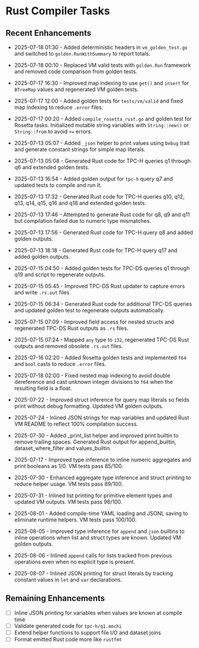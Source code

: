 # Rust Compiler Tasks

## Recent Enhancements
- 2025-07-18 01:30 - Added deterministic headers in `vm_golden_test.go` and
  switched to `golden.RunWithSummary` to report totals.
- 2025-07-18 00:10 - Replaced VM valid tests with `golden.Run` framework and
  removed code comparison from golden tests.
- 2025-07-17 16:30 - Improved map indexing to use `get()` and `insert` for
  `BTreeMap` values and regenerated VM golden tests.
- 2025-07-17 12:00 - Added golden tests for `tests/vm/valid` and fixed map indexing to reduce `.error` files.
- 2025-07-17 00:20 - Added `compile_rosetta_rust.go` and golden test for Rosetta tasks. Initialized mutable
  string variables with `String::new()` or `String::from` to avoid `+=` errors.
- 2025-07-13 05:07 - Added `_json` helper to print values using `Debug` trait and generate constant strings for simple map literals.
- 2025-07-13 05:08 - Generated Rust code for TPC-H queries q1 through q6 and extended golden tests.
- 2025-07-13 16:54 - Added golden output for `tpc-h` query q7 and updated tests to compile and run it.
- 2025-07-13 17:32 - Generated Rust code for TPC-H queries q10, q12, q13, q14, q15, q16 and q18 and extended golden tests.
- 2025-07-13 17:46 - Attempted to generate Rust code for q8, q9 and q11 but compilation failed due to numeric type mismatches.
- 2025-07-13 17:56 - Generated Rust code for TPC-H query q8 and added golden outputs.
- 2025-07-13 18:18 - Generated Rust code for TPC-H query q17 and added golden outputs.
- 2025-07-15 04:50 - Added golden tests for TPC-DS queries q1 through q19 and script to regenerate outputs.
- 2025-07-15 05:45 - Improved TPC-DS Rust updater to capture errors and write `.rs.out` files
- 2025-07-15 06:34 - Generated Rust code for additional TPC-DS queries and updated golden test to regenerate outputs automatically.
- 2025-07-15 07:09 - Improved field access for nested structs and regenerated TPC-DS Rust outputs as `.rs` files.
- 2025-07-15 07:24 - Mapped `any` type to `i32`, regenerated TPC-DS Rust outputs and removed obsolete `.rs.out` files.
- 2025-07-16 02:20 - Added Rosetta golden tests and implemented `f64` and `bool` casts to reduce `.error` files.
- 2025-07-18 02:00 - Fixed nested map indexing to avoid double dereference and
  cast unknown integer divisions to `f64` when the resulting field is a float.
- 2025-07-22 - Improved struct inference for query map literals so fields print
  without debug formatting. Updated VM golden outputs.
- 2025-07-24 - Inlined JSON strings for map variables and updated Rust VM README
  to reflect 100% compilation success.

- 2025-07-30 - Added _print_list helper and improved print builtin to remove trailing spaces. Generated Rust output for append_builtin, dataset_where_filter and values_builtin.
- 2025-07-17 - Improved type inference to inline numeric aggregates and print booleans as 1/0. VM tests pass 85/100.
- 2025-07-30 - Enhanced aggregate type inference and struct printing to reduce helper usage. VM tests pass 89/100.
- 2025-07-31 - Inlined list printing for primitive element types and updated VM outputs. VM tests pass 98/100.
- 2025-08-01 - Added compile-time YAML loading and JSONL saving to eliminate runtime helpers. VM tests pass 100/100.
- 2025-08-05 - Improved type inference for `append` and `json` builtins to inline
  operations when list and struct types are known. Updated VM golden outputs.
- 2025-08-06 - Inlined `append` calls for lists tracked from previous operations
  even when no explicit type is present.
- 2025-08-07 - Inlined JSON printing for struct literals by tracking constant
  values in `let` and `var` declarations.
## Remaining Enhancements
- [ ] Inline JSON printing for variables when values are known at compile time
- [ ] Validate generated code for `tpc-h/q1.mochi`
- [ ] Extend helper functions to support file I/O and dataset joins
- [ ] Format emitted Rust code more like `rustfmt`
